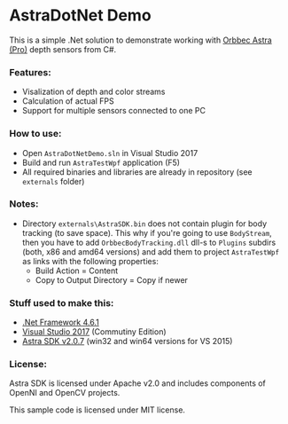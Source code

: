 # AstraDotNet Demo

This is a simple .Net solution to demonstrate working with [Orbbec Astra (Pro)](https://orbbec3d.com/product-astra/) depth sensors from C#.

### Features:

* Visalization of depth and color streams
* Calculation of actual FPS
* Support for multiple sensors connected to one PC


### How to use:

* Open `AstraDotNetDemo.sln` in Visual Studio 2017
* Build and run `AstraTestWpf` application (F5)
* All required binaries and libraries are already in repository (see `externals` folder)


### Notes:

* Directory `externals\AstraSDK.bin` does not contain plugin for body tracking (to save space). This why if you're going to use `BodyStream`, then you have to add `OrbbecBodyTracking.dll` dll-s to `Plugins` subdirs (both, x86 and amd64 versions) and add them to project `AstraTestWpf` as links with the following properties:
  - Build Action = Content
  - Copy to Output Directory = Copy if newer 


### Stuff used to make this:

 * [.Net Framework 4.6.1](https://www.microsoft.com/en-us/download/details.aspx?id=49981)
 * [Visual Studio 2017](https://www.visualstudio.com/downloads/) (Commutiny Edition)
 * [Astra SDK v2.0.7](https://orbbec3d.com/develop/) (win32 and win64 versions for VS 2015)



### License:

Astra SDK is licensed under Apache v2.0 and includes components of OpenNI and OpenCV projects.

This sample code is licensed under MIT license.